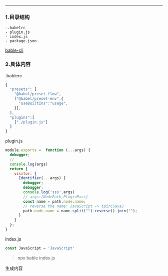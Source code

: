 ---

### 1.目录结构

```
-.babelrc
- plugin.js
- index.js
- package.json
```

[bable-cli](https://babeljs.io/docs/en/babel-cli)

### 2.具体内容

.bablerc

```javascript
{
  "presets": [
    "@babel/preset-flow",
    ["@babel/preset-env",{
      "useBuiltIns":"usage",
    }],
  ],
  "plugins":[
    ["./plugin.js"]
  ]
}
```

plugin.js

```javascript
module.exports =  function (...args) {
  debugger;
  //
  console.log(args)
  return {
    visitor: {
      Identifier(...args) {
        debugger;
        debugger;
        console.log('sss',args)
        // args:[NodePath,PluginPass]
        const name = path.node.name;
        // reverse the name: JavaScript -> tpircSavaJ
        path.node.name = name.split("").reverse().join("");
      }
    }
  };
}
```

index.js

```javascript
const JavaScript = 'JavaScript'
```

> npx  bable index.js

生成内容

```javascript

```

